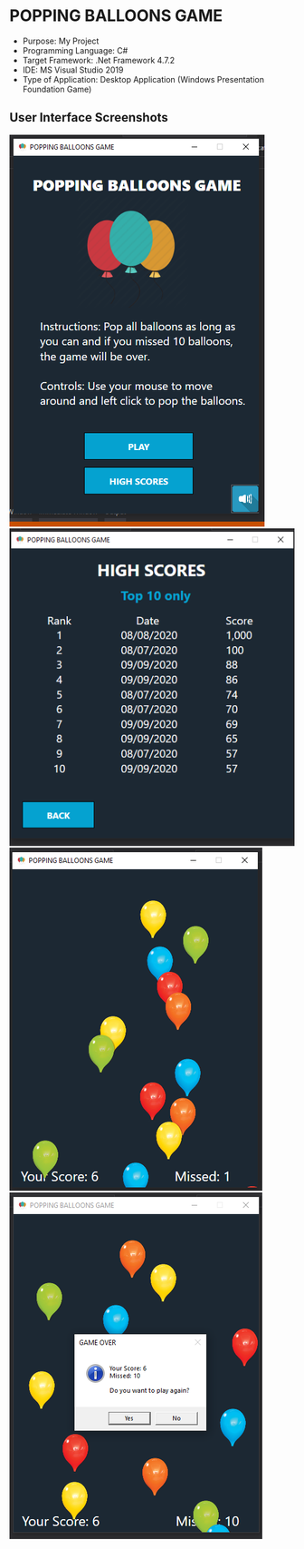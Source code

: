# POPPING BALLOONS GAME

* Purpose: My Project
* Programming Language: C#
* Target Framework: .Net Framework 4.7.2
* IDE: MS Visual Studio 2019
* Type of Application: Desktop Application (Windows Presentation Foundation Game)

<h2> User Interface Screenshots </h2> 
  <img src="SCREENSHOTS/PIC1.png">
  
  <img src="SCREENSHOTS/PIC2.png">
  
  <img src="SCREENSHOTS/PIC3.png">
  
  <img src="SCREENSHOTS/PIC4.png">
  